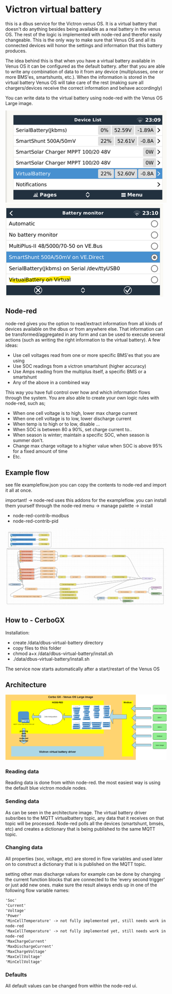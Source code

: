 # Victron virtual battery

this is a dbus service for the Victron venus OS. It is a virtual battery that doesn't do anything besides being available as a real battery in the venus OS. The rest of the logic is implemented with node-red and therefor easily changeable. This is the only way to make sure that Venus OS and all its connected devices will honor the settings and information that this battery produces.

The idea behind this is that when you have a virtual battery available in Venus OS it can be configured as the default battery. after that you are able to write any combination of data to it from any device (multiplusses, one or more BMS'es, smartshunts, etc.). When the information is stored in the virtual battery Venus OS will take care of the rest (making sure all chargers/devices receive the correct information and behave accordingly) 

You can write data to the virtual battery using node-red with the Venus OS Large image. 

![screenshot of virtual battery in venus os](https://github.com/arrow1800/Victron-VirtualBattery/blob/main/img/virtualbattery-screenshot.png)
![screenshot of virtual battery in venus os](https://github.com/arrow1800/Victron-VirtualBattery/blob/main/img/virtualbattery-screenshot1.png)

## Node-red

node-red gives you the option to read/extract information from all kinds of devices available on the dbus or from anywhere else. That information can be transformed/aggregated in any form and can be used to execute several actions (such as writing the right information to the virtual battery). A few ideas:

- Use cell voltages read from one or more specific BMS'es that you are using
- Use SOC readings from a victron smartshunt (higher accuracy)
- Use Amps reading from the multiplus itself, a specific BMS or a smartshunt
- Any of the above in a combined way

This way you have full control over how and which information flows through the system. You are also able to create your own logic rules with node-red, such as; 

- When one cell voltage is to high, lower max charge current
- When one cell voltage is to low, lower discharge current
- When temp is to high or to low, disable ... 
- When SOC is between 80 a 90%, set charge current to..
- When season is winter; maintain a specific SOC, when season is summer don't.
- Change max charge voltage to a higher value when SOC is above 95% for a fixed amount of time
- Etc.

## Example flow

see file exampleflow.json you can copy the contents to node-red and import it all at once.

important! -> node-red uses this addons for the exampleflow. you can install them yourself through the node-red menu -> manage palette -> install

- node-red-contrib-modbus
- node-red-contrib-pid

![screenshot of node-red flow](https://github.com/arrow1800/Victron-VirtualBattery/blob/main/img/node-red-screenshot.png)

## How to - CerboGX

Installation:
- create /data/dbus-virtual-battery directory
- copy files to this folder
- chmod a+x /data/dbus-virtual-battery/install.sh
- ./data/dbus-virtual-battery/install.sh



The service now starts automatically after a start/restart of the Venus OS

## Architecture

![virtual battery architecture](https://github.com/arrow1800/Victron-VirtualBattery/blob/main/img/architecture.png)

### Reading data

Reading data is done from within node-red. the most easiest way is using the default blue victron module nodes. 

### Sending data 

As can be seen in the architecture image. The virtual battery driver subsribes to the MQTT virtualbattery topic, any data that it receives on that topic will be processed. Node-red polls all the devices (smartshunt, bmsés, etc) and creates a dictionary that is being published to the same MQTT topic.

### Changing data

All properties (soc, voltage, etc) are stored in flow variables and used later on to construct a dictionary that is is published on the MQTT topic. 

setting other max discharge values for example can be done by changing the current function blocks that are connected to the 'every second trigger' or just add new ones. make sure the result always ends up in one of the following flow variable names:

```
'Soc'
'Current'
'Voltage'
'Power'
'MinCellTemperature' -> not fully implemented yet, still needs work in node-red
'MaxCellTemperature' -> not fully implemented yet, still needs work in node-red
'MaxChargeCurrent'
'MaxDischargeCurrent'
'MaxChargeVoltage'
'MaxCellVoltage'
'MinCellVoltage'
```

### Defaults

All default values can be changed from within the node-red ui. 


